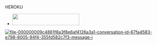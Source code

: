 HEROKU 
- <a align="center"><a href="https://dashboard.heroku.com/new?template=https://github.com/darkdev-tech/COOL-XMD"> <img src="https://img.shields.io/badge/DEPLOY%20NOW-purple?style=for-the-badge&logo=porsche" width="220" height="38.45"/></a></p>

<a href="https://ibb.co/99y4L5CF"><img src="https://i.ibb.co/4Z4SGr56/file-000000009c4861f8a3f8e6af4126a3a1-conversation-id-67fa4583-e798-8005-94f4-355fd582c7f3-message-i.png" alt="file-000000009c4861f8a3f8e6af4126a3a1-conversation-id-67fa4583-e798-8005-94f4-355fd582c7f3-message-i" border="0"></a>
